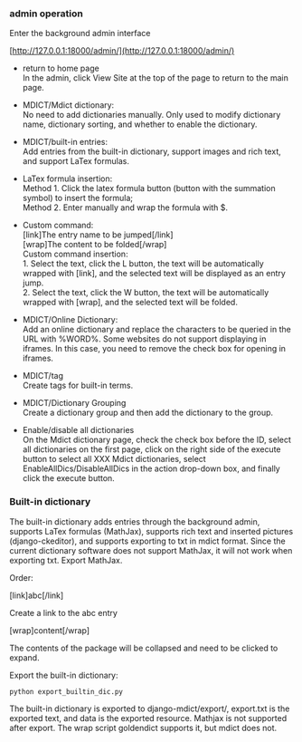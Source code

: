### admin operation

Enter the background admin interface

[http://127.0.0.1:18000/admin/](http://127.0.0.1:18000/admin/)

* return to home page
<br />In the admin, click View Site at the top of the page to return to the main page.

* MDICT/Mdict dictionary:
<br />No need to add dictionaries manually. Only used to modify dictionary name, dictionary sorting, and whether to enable the dictionary.

* MDICT/built-in entries:
<br />Add entries from the built-in dictionary, support images and rich text, and support LaTex formulas.

* LaTex formula insertion:
<br />Method 1. Click the latex formula button (button with the summation symbol) to insert the formula; <br />Method 2. Enter manually and wrap the formula with $.

* Custom command:
<br />[link]The entry name to be jumped[/link]<br /> [wrap]The content to be folded[/wrap]<br /> Custom command insertion:<br /> 1. Select the text, click the L button, the text will be automatically wrapped with [link], and the selected text will be displayed as an entry jump. <br />2. Select the text, click the W button, the text will be automatically wrapped with [wrap], and the selected text will be folded.

* MDICT/Online Dictionary:
<br />Add an online dictionary and replace the characters to be queried in the URL with %WORD%. Some websites do not support displaying in iframes. In this case, you need to remove the check box for opening in iframes.

* MDICT/tag
<br />Create tags for built-in terms.

* MDICT/Dictionary Grouping
<br />Create a dictionary group and then add the dictionary to the group.

* Enable/disable all dictionaries
<br />On the Mdict dictionary page, check the check box before the ID, select all dictionaries on the first page, click on the right side of the execute button to select all XXX Mdict dictionaries, select EnableAllDics/DisableAllDics in the action drop-down box, and finally click the execute button.
  
### Built-in dictionary

The built-in dictionary adds entries through the background admin, supports LaTex formulas (MathJax), supports rich text and inserted pictures (django-ckeditor), and supports exporting to txt in mdict format. Since the current dictionary software does not support MathJax, it will not work when exporting txt. Export MathJax.

Order:

[link]abc[/link]

Create a link to the abc entry

[wrap]content[/wrap]

The contents of the package will be collapsed and need to be clicked to expand.

Export the built-in dictionary:


```
python export_builtin_dic.py
```

The built-in dictionary is exported to django-mdict/export/, export.txt is the exported text, and data is the exported resource. Mathjax is not supported after export. The wrap script goldendict supports it, but mdict does not.